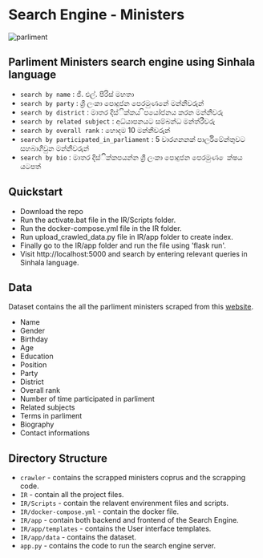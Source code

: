 # Search Engine - Ministers

![parliment](https://user-images.githubusercontent.com/47809365/142301933-49477a6e-2c0f-457a-b139-f154275c7ab9.JPG)


## Parliment Ministers search engine using Sinhala language

* `search by name` : ජී. එල්. පීරිස් මහතා
* `search by party` : ශ්‍රී ලංකා පොදුජන පෙරමුණනේ මන්නීවරුන්
* `search by district` : මාතර දිස්ික්කය ිපයෝජනය කරන මන්නීවරු
* `search by related subject` : අධ්යාපනයට සම්බන්ධ මන්ත්රීවරු
* `search by overall rank` : හොදම 10 මන්නීවරුන්
* `search by participated_in_parliament` : 5 වාරගනනක් පාර්ලිමේන්තුවට සහබාගීවුන මන්නීවරුන්
* `search by bio` : මාතර දිස්ික්කපයන්න ශ්‍රී ලංකා පොදුජන පෙරමුණ ෙක්ෂය යටපත්

## Quickstart

* Download the repo
* Run the activate.bat file in the IR/Scripts folder.
* Run the docker-compose.yml file in the IR folder.
* Run upload_crawled_data.py file in IR/app folder to create index.
* Finally go to the IR/app folder and run the file using 'flask run'.
* Visit http://localhost:5000 and search by entering relevant queries in Sinhala language.


## Data

Dataset contains the all the parliment ministers scraped from this [website](http://www.manthri.lk/si/politicians). 

* Name
* Gender
* Birthday
* Age
* Education
* Position
* Party
* District
* Overall rank
* Number of time participated in parliment
* Related subjects
* Terms in parliment
* Biography
* Contact informations

## Directory Structure

* `crawler` - contains the scrapped ministers coprus and the scrapping code.
* `IR` - contain all the project files.
* `IR/Scripts` - contain the relavent envirenment files and scripts.
* `IR/docker-compose.yml` - contain the docker file.
* `IR/app` - contain both backend and frontend of the Search Engine.
* `IR/app/templates` - contains the User interface templates.
* `IR/app/data` - contains the dataset.
* `app.py` - contains the code to run the search engine server.


